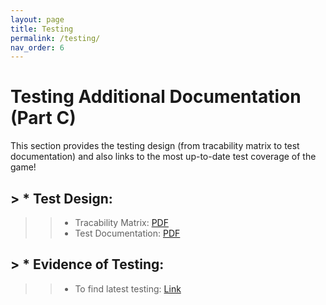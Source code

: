 ```yaml
---
layout: page
title: Testing
permalink: /testing/
nav_order: 6
---
```


# Testing Additional Documentation (Part C)
This section provides the testing design (from tracability matrix to test documentation) and also links to the most up-to-date test coverage of the game!

## > * Test Design:
> > * Tracability Matrix: [PDF](/files/tracability_matrix.pdf)
> > * Test Documentation: [PDF](/files/test_plan.pdf)

## > * Evidence of Testing: 
> > * To find latest testing: [Link]()

